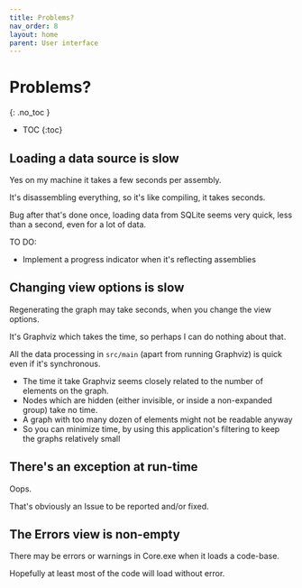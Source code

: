 ```yaml
---
title: Problems?
nav_order: 8
layout: home
parent: User interface
---
```


# Problems?
{: .no_toc }

- TOC
{:toc}

## Loading a data source is slow

Yes on my machine it takes a few seconds per assembly.

It's disassembling everything, so it's like compiling, it takes seconds.

Bug after that's done once, loading data from SQLite seems very quick, less than a second, even for a lot of data.

TO DO:

- Implement a progress indicator when it's reflecting assemblies

## Changing view options is slow

Regenerating the graph may take seconds, when you change the view options.

It's Graphviz which takes the time, so perhaps I can do nothing about that.

All the data processing in `src/main` (apart from running Graphviz) is quick even if it's synchronous.

- The time it take Graphviz seems closely related to the number of elements on the graph.
- Nodes which are hidden (either invisible, or inside a non-expanded group) take no time.
- A graph with too many dozen of elements might not be readable anyway
- So you can minimize time, by using this application's filtering to keep the graphs relatively small

## There's an exception at run-time

Oops.

That's obviously an Issue to be reported and/or fixed.

## The Errors view is non-empty

There may be errors or warnings in Core.exe when it loads a code-base.

Hopefully at least most of the code will load without error.